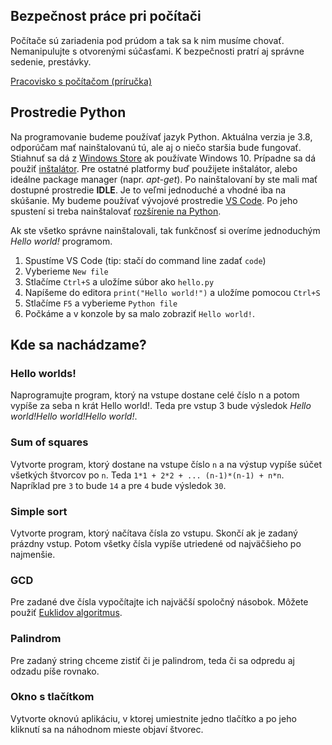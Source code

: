## Bezpečnost práce pri počítači

Počítače sú zariadenia pod prúdom a tak sa k nim musíme chovať. Nemanipulujte s otvorenými súčasťami. K bezpečnosti pratrí aj správne sedenie, prestávky.

[Pracovisko s počítačom (príručka)](https://www.ip.gov.sk/wp-content/uploads/2017/11/Prirucka1.pdf)

## Prostredie Python

Na programovanie budeme používať jazyk Python. Aktuálna verzia je 3.8, odporúčam mať nainštalovanú tú, ale aj o niečo staršia bude fungovať. Stiahnuť sa dá z [Windows Store](https://www.microsoft.com/en-us/p/python-38/9mssztt1n39l) ak používate Windows 10. Prípadne sa dá použiť [inštalátor](https://www.python.org/downloads/). Pre ostatné platformy buď použijete inštalátor, alebo ideálne package manager (napr. *apt-get*). Po nainštalovaní by ste mali mať dostupné prostredie **IDLE**. Je to veľmi jednoduché a vhodné iba na skúšanie. My budeme používať vývojové prostredie [VS Code](https://code.visualstudio.com/Download). Po jeho spustení si treba nainštalovať [rozšírenie na Python](https://marketplace.visualstudio.com/items?itemName=ms-python.python). 

Ak ste všetko správne nainštalovali, tak funkčnosť si overíme jednoduchým *Hello world!* programom.

1. Spustíme VS Code (tip: stačí do command line zadať `code`)
2. Vyberieme `New file`
3. Stlačíme `Ctrl+S` a uložíme súbor ako `hello.py`
4. Napíšeme do editora `print("Hello world!")` a uložíme pomocou `Ctrl+S`
5. Stlačíme `F5` a vyberieme `Python file`
6. Počkáme a v konzole by sa malo zobraziť `Hello world!`.

## Kde sa nachádzame?

### Hello worlds!

Naprogramujte program, ktorý na vstupe dostane celé číslo n a potom vypíše za seba n krát Hello world!. Teda pre vstup 3 bude výsledok *Hello world!Hello world!Hello world!*.

### Sum of squares

Vytvorte program, ktorý dostane na vstupe číslo `n` a na výstup vypíše súčet všetkých štvorcov po `n`. Teda `1*1 + 2*2 + ... (n-1)*(n-1) + n*n`. Napríklad pre `3` to bude `14` a pre `4` bude výsledok `30`.

### Simple sort

Vytvorte program, ktorý načítava čísla zo vstupu. Skončí ak je zadaný prázdny vstup. Potom všetky čísla vypíše utriedené od najväčšieho po najmenšie. 

### GCD

Pre zadané dve čísla vypočítajte ich najväčší spoločný násobok. Môžete použiť [Euklidov algoritmus](https://en.wikipedia.org/wiki/Euclidean_algorithm#Procedure).

### Palindrom

Pre zadaný string chceme zistiť či je palindrom, teda či sa odpredu aj odzadu píše rovnako.

### Okno s tlačítkom

Vytvorte oknovú aplikáciu, v ktorej umiestnite jedno tlačítko a po jeho kliknutí sa na náhodnom mieste objaví štvorec. 